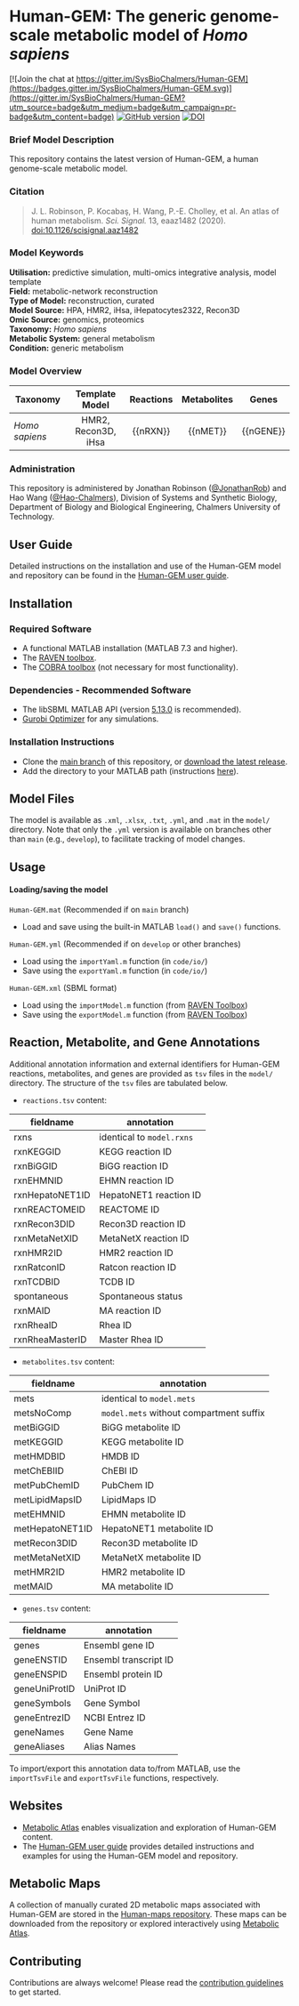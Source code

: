 # Human-GEM: The generic genome-scale metabolic model of _Homo sapiens_

[![Join the chat at https://gitter.im/SysBioChalmers/Human-GEM](https://badges.gitter.im/SysBioChalmers/Human-GEM.svg)](https://gitter.im/SysBioChalmers/Human-GEM?utm_source=badge&utm_medium=badge&utm_campaign=pr-badge&utm_content=badge) [![GitHub version](https://badge.fury.io/gh/sysbiochalmers%2FHuman-GEM.svg)](https://badge.fury.io/gh/sysbiochalmers%2FHuman-GEM)
[![DOI](https://zenodo.org/badge/105752644.svg)](https://zenodo.org/badge/latestdoi/105752644)

### Brief Model Description

This repository contains the latest version of Human-GEM, a human genome-scale metabolic model.

### Citation

 > J. L. Robinson, P. Kocabaş, H. Wang, P.-E. Cholley, et al. An atlas of human metabolism. _Sci. Signal._ 13, eaaz1482 (2020). [doi:10.1126/scisignal.aaz1482](https://doi.org/10.1126/scisignal.aaz1482)

### Model Keywords

**Utilisation:** predictive simulation, multi-omics integrative analysis, model template  
**Field:** metabolic-network reconstruction  
**Type of Model:** reconstruction, curated  
**Model Source:** HPA, HMR2, iHsa, iHepatocytes2322, Recon3D  
**Omic Source:** genomics, proteomics  
**Taxonomy:** _Homo sapiens_  
**Metabolic System:** general metabolism  
**Condition:** generic metabolism  


### Model Overview

|Taxonomy | Template Model | Reactions | Metabolites| Genes |
| ------------- |:-------------:|:-------------:|:-------------:|:-----:|
|_Homo sapiens_ |   HMR2, Recon3D, iHsa|    {{nRXN}}|  {{nMET}}|  {{nGENE}}|


### Administration

This repository is administered by Jonathan Robinson ([@JonathanRob](https://github.com/jonathanrob)) and Hao Wang ([@Hao-Chalmers](https://github.com/hao-chalmers)), Division of Systems and Synthetic Biology, Department of Biology and Biological Engineering, Chalmers University of Technology.


## User Guide

Detailed instructions on the installation and use of the Human-GEM model and repository can be found in the [Human-GEM user guide](https://sysbiochalmers.github.io/Human-GEM-guide/).


## Installation

### Required Software
* A functional MATLAB installation (MATLAB 7.3 and higher).
* The [RAVEN toolbox](https://github.com/SysBioChalmers/RAVEN).
* The [COBRA toolbox](https://github.com/opencobra/cobratoolbox) (not necessary for most functionality).


### Dependencies - Recommended Software
* The libSBML MATLAB API (version [5.13.0](https://sourceforge.net/projects/sbml/files/libsbml/5.13.0/stable/MATLAB%20interface/) is recommended).
* [Gurobi Optimizer](http://www.gurobi.com/registration/download-reg) for any simulations.


### Installation Instructions
* Clone the [main branch](https://github.com/SysBioChalmers/Human-GEM/tree/main) of this repository, or [download the latest release](https://github.com/SysBioChalmers/Human-GEM/releases/latest).
* Add the directory to your MATLAB path (instructions [here](https://se.mathworks.com/help/matlab/ref/addpath.html?requestedDomain=www.mathworks.com)).



## Model Files

The model is available as `.xml`, `.xlsx`, `.txt`, `.yml`, and `.mat` in the `model/` directory. Note that only the `.yml` version is available on branches other than `main` (e.g., `develop`), to facilitate tracking of model changes.



## Usage

#### Loading/saving the model

`Human-GEM.mat` (Recommended if on `main` branch)
* Load and save using the built-in MATLAB `load()` and `save()` functions.

`Human-GEM.yml` (Recommended if on `develop` or other branches)
* Load using the `importYaml.m` function (in `code/io/`)
* Save using the `exportYaml.m` function (in `code/io/`)

`Human-GEM.xml` (SBML format)
* Load using the `importModel.m` function (from [RAVEN Toolbox](https://github.com/SysBioChalmers/RAVEN))
* Save using the `exportModel.m` function (from [RAVEN Toolbox](https://github.com/SysBioChalmers/RAVEN))


## Reaction, Metabolite, and Gene Annotations

Additional annotation information and external identifiers for Human-GEM reactions, metabolites, and genes are provided as `tsv` files in the `model/` directory. The structure of the `tsv` files are tabulated below.

* `reactions.tsv` content:

fieldname      |  annotation             |
---------------|------------------------ |
rxns           |identical to `model.rxns`|
rxnKEGGID      |KEGG reaction ID        |
rxnBiGGID      |BiGG reaction ID        |
rxnEHMNID      |EHMN reaction ID        |
rxnHepatoNET1ID|HepatoNET1 reaction ID  |
rxnREACTOMEID  |REACTOME ID             |
rxnRecon3DID   |Recon3D reaction ID     |
rxnMetaNetXID  |MetaNetX reaction ID    |
rxnHMR2ID      |HMR2 reaction ID        |
rxnRatconID    |Ratcon reaction ID      |
rxnTCDBID      |TCDB ID                 |
spontaneous    |Spontaneous status      | 
rxnMAID        |MA reaction ID          |
rxnRheaID      |Rhea ID                 |
rxnRheaMasterID|Master Rhea ID          |


* `metabolites.tsv` content:

fieldname      |  annotation             |
---------------|-------------------------|
mets           |identical to `model.mets`|
metsNoComp     |`model.mets` without compartment suffix|
metBiGGID      |BiGG metabolite ID       |
metKEGGID      |KEGG metabolite ID       |
metHMDBID      |HMDB ID                  |
metChEBIID     |ChEBI ID                 |
metPubChemID   |PubChem ID               |
metLipidMapsID |LipidMaps ID             |
metEHMNID      |EHMN metabolite ID       |
metHepatoNET1ID|HepatoNET1 metabolite ID |
metRecon3DID   |Recon3D metabolite ID    |
metMetaNetXID  |MetaNetX metabolite ID   |
metHMR2ID      |HMR2 metabolite ID       |
metMAID        |MA metabolite ID         |


* `genes.tsv` content:

fieldname     |  annotation          |
--------------|----------------------|
genes         |Ensembl gene ID       | 
geneENSTID    |Ensembl transcript ID |
geneENSPID    |Ensembl protein ID |
geneUniProtID |UniProt ID            |
geneSymbols   |Gene Symbol           |
geneEntrezID  |NCBI Entrez ID        |
geneNames     |Gene Name             |
geneAliases   |Alias Names           |


To import/export this annotation data to/from MATLAB, use the `importTsvFile` and `exportTsvFile` functions, respectively.



## Websites

- [Metabolic Atlas](https://metabolicatlas.org/) enables visualization and exploration of Human-GEM content.
- The [Human-GEM user guide](https://sysbiochalmers.github.io/Human-GEM-guide/) provides detailed instructions and examples for using the Human-GEM model and repository.



## Metabolic Maps

A collection of manually curated 2D metabolic maps associated with Human-GEM are stored in the [Human-maps repository](https://github.com/SysBioChalmers/Human-maps). These maps can be downloaded from the repository or explored interactively using [Metabolic Atlas](https://metabolicatlas.org/explore/map-viewer/human1).



## Contributing

Contributions are always welcome! Please read the [contribution guidelines](https://github.com/SysBioChalmers/Human-GEM/blob/main/.github/CONTRIBUTING.md) to get started.
